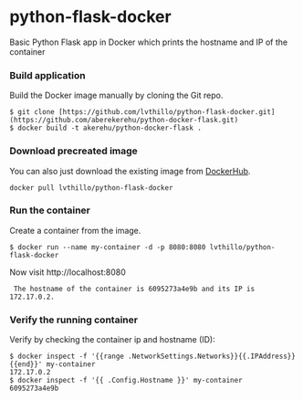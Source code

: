 # python-flask-docker
Basic Python Flask app in Docker which prints the hostname and IP of the container

### Build application
Build the Docker image manually by cloning the Git repo.
```
$ git clone [https://github.com/lvthillo/python-flask-docker.git](https://github.com/aberekerehu/python-docker-flask.git)
$ docker build -t akerehu/python-docker-flask .
```

### Download precreated image
You can also just download the existing image from [DockerHub](https://github.com/aberekerehu/python-docker-flask.git/).
```
docker pull lvthillo/python-flask-docker
```

### Run the container
Create a container from the image.
```
$ docker run --name my-container -d -p 8080:8080 lvthillo/python-flask-docker
```

Now visit http://localhost:8080
```
 The hostname of the container is 6095273a4e9b and its IP is 172.17.0.2. 
```

### Verify the running container
Verify by checking the container ip and hostname (ID):
```
$ docker inspect -f '{{range .NetworkSettings.Networks}}{{.IPAddress}}{{end}}' my-container
172.17.0.2
$ docker inspect -f '{{ .Config.Hostname }}' my-container
6095273a4e9b
```


